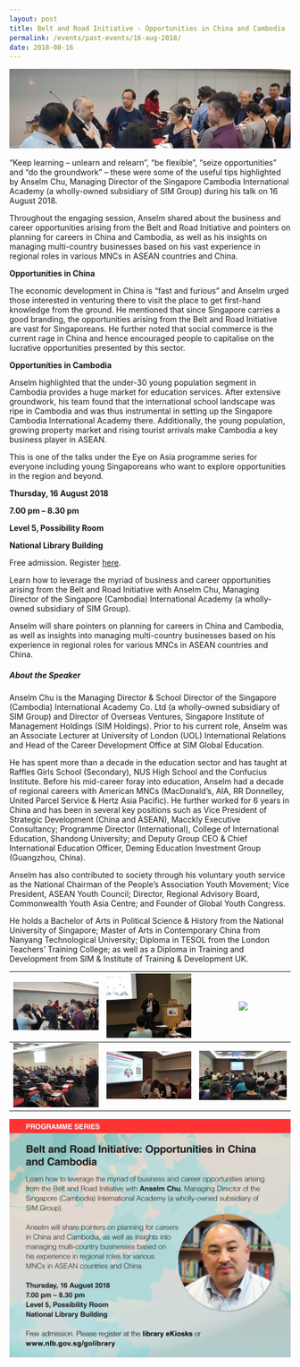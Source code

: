```yaml
---
layout: post
title: Belt and Road Initiative - Opportunities in China and Cambodia
permalink: /events/past-events/16-aug-2018/
date: 2018-08-16
---
```


<img src="\images\past-events\16-Aug-2018\banner.jpg" alt="16-Aug-2018 banner" style="width:800px;" />

“Keep learning – unlearn and relearn”, “be flexible”, “seize opportunities” and “do the groundwork” – these were some of the useful tips highlighted by Anselm Chu, Managing Director of the Singapore Cambodia International Academy (a wholly-owned subsidiary of SIM Group) during his talk on 16 August 2018.

Throughout the engaging session, Anselm shared about the business and career opportunities arising from the Belt and Road Initiative and pointers on planning for careers in China and Cambodia, as well as his insights on managing multi-country businesses based on his vast experience in regional roles in various MNCs in ASEAN countries and China.

**Opportunities in China**

The economic development in China is “fast and furious” and Anselm urged those interested in venturing there to visit the place to get first-hand knowledge from the ground. He mentioned that since Singapore carries a good branding, the opportunities arising from the Belt and Road Initiative are vast for Singaporeans. He further noted that social commerce is the current rage in China and hence encouraged people to capitalise on the lucrative opportunities presented by this sector.

**Opportunities in Cambodia**

Anselm highlighted that the under-30 young population segment in Cambodia provides a huge market for education services. After extensive groundwork, his team found that the international school landscape was ripe in Cambodia and was thus instrumental in setting up the Singapore Cambodia International Academy there. Additionally, the young population, growing property market and rising tourist arrivals make Cambodia a key business player in ASEAN.

This is one of the talks under the Eye on Asia programme series for everyone including young Singaporeans who want to explore opportunities in the region and beyond.

**Thursday, 16 August 2018**

**7.00 pm – 8.30 pm**

**Level 5, Possibility Room**

**National Library Building**

Free admission. Register [here](http://bit.ly/2Am95Pc).

Learn how to leverage the myriad of business and career opportunities arising from the Belt and Road Initiative with Anselm Chu, Managing Director of the Singapore (Cambodia) International Academy (a wholly-owned subsidiary of SIM Group).

Anselm will share pointers on planning for careers in China and Cambodia, as well as insights into managing multi-country businesses based on his experience in regional roles for various MNCs in ASEAN countries and China.

##### **About the Speaker**

Anselm Chu is the Managing Director & School Director of the Singapore (Cambodia) International Academy Co. Ltd (a wholly-owned subsidiary of SIM Group) and Director of Overseas Ventures, Singapore Institute of Management Holdings (SIM Holdings). Prior to his current role, Anselm was an Associate Lecturer at University of London (UOL) International Relations and Head of the Career Development Office at SIM Global Education.

He has spent more than a decade in the education sector and has taught at Raffles Girls School (Secondary), NUS High School and the Confucius Institute. Before his mid-career foray into education, Anselm had a decade of regional careers with American MNCs (MacDonald’s, AIA, RR Donnelley, United Parcel Service & Hertz Asia Pacific). He further worked for 6 years in China and has been in several key positions such as Vice President of Strategic Development (China and ASEAN), Macckly Executive Consultancy; Programme Director (International), College of International Education, Shandong University; and Deputy Group CEO & Chief International Education Officer, Deming Education Investment Group (Guangzhou, China).

Anselm has also contributed to society through his voluntary youth service as the National Chairman of the People’s Association Youth Movement; Vice President, ASEAN Youth Council; Director, Regional Advisory Board, Commonwealth Youth Asia Centre; and Founder of Global Youth Congress.

He holds a Bachelor of Arts in Political Science & History from the National University of Singapore; Master of Arts in Contemporary China from Nanyang Technological University; Diploma in TESOL from the London Teachers’ Training College; as well as a Diploma in Training and Development from SIM & Institute of Training & Development UK.

| <a href="\images\past-events\16-Aug-2018\image-1.jpg"><img src="\images\past-events\16-Aug-2018\image-1.jpg" style="width:200px;" /></a> | <a href="\images\past-events\16-Aug-2018\image-2.jpg"><img src="\images\past-events\16-Aug-2018\image-2.jpg" style="width:200px;" /></a> | <a href="\images\past-events\16-Aug-2018\image-3.jpg"><img src="\images\past-events\16-Aug-2018\image-3.jpg" style="width:200px;" /></a> |
| ------------------------------------------------------------ | ------------------------------------------------------------ | ------------------------------------------------------------ |
| <a href="\images\past-events\16-Aug-2018\image-4.jpg"><img src="\images\past-events\16-Aug-2018\image-4.jpg" style="width:200px;" /></a> | <a href="\images\past-events\16-Aug-2018\image-5.jpg"><img src="\images\past-events\16-Aug-2018\image-5.jpg" style="width:200px;" /></a> | <a href="\images\past-events\16-Aug-2018\image-6.jpg"><img src="\images\past-events\16-Aug-2018\image-6.jpg" style="width:200px;" /></a> |


<img src="\images\past-events\16-Aug-2018\edm.jpg" style="width:650px;" />

